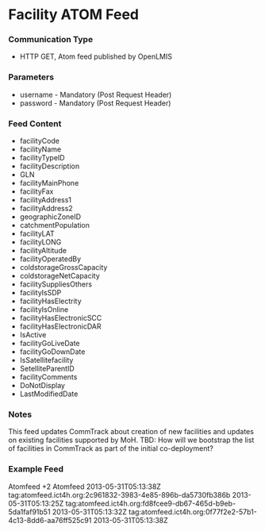 
# Facility ATOM Feed

### Communication Type

- HTTP GET, Atom feed published by OpenLMIS

### Parameters

- username - Mandatory (Post Request Header)
- password - Mandatory (Post Request Header)

### Feed Content

- facilityCode
- facilityName
- facilityTypeID
- facilityDescription
- GLN
- facilityMainPhone
- facilityFax
- facilityAddress1
- facilityAddress2
- geographicZoneID
- catchmentPopulation
- facilityLAT
- facilityLONG
- facilityAltitude
- facilityOperatedBy
- coldstorageGrossCapacity
- coldstorageNetCapacity
- facilitySuppliesOthers
- facilityIsSDP
- facilityHasElectrity
- facilityIsOnline
- facilityHasElectronicSCC
- facilityHasElectronicDAR
- IsActive
- facilityGoLiveDate
- facilityGoDownDate
- IsSatellitefacility
- SetelliteParentID
- facilityComments
- DoNotDisplay
- LastModifiedDate

### Notes

This feed updates CommTrack about creation of new facilities and updates on existing facilities supported by MoH.
TBD: How will we bootstrap the list of facilities in CommTrack as part of the initial co-deployment?  

### Example Feed
<?xml version="1.0" encoding="UTF-8"?>
<feed xmlns="http://www.w3.org/2005/Atom">
  <title>Event feed</title>
  <link rel="self" type="application/atom+xml" href="XXXX" />
  <link rel="via" type="application/atom+xml" href="XXXX" />
  <link rel="prev-archive" type="application/atom+xml" href="XXXXX" />
  <author>
    <name>Atomfeed</name>
  </author>
  <id>+2</id>
  <generator uri="https://github.com/ICT4H/atomfeed">Atomfeed</generator>
  <updated>2013-05-31T05:13:38Z</updated>
  <entry>
    <title>Facility</title>
    <category />
    <id>tag:atomfeed.ict4h.org:2c961832-3983-4e85-896b-da5730fb386b</id>
    <updated>2013-05-31T05:13:25Z</updated>
    <content type="application/vnd.atomfeed+xml"><![CDATA[{"id":5,"code":"FCcode20130531-104312","name":"FCname20130531-104312","typeId":2,"description":"Testing description","mainPhone":"9711231305","fax":"9711231305","address1":"Address1","address2":"Address2","geographicZoneID":4,"catchmentPopulation":500000,"latitude":-555.5555,"longitude":444.4444,"altitude":4545.4545,"operatedBy":"MoH","coldStorageGrossCapacity":3434.3434,"coldStorageNetCapacity":3535.3535,"suppliesOthers":true,"hasElectricity":true,"hasElectronicSCC":true,"hasElectronicDAR":true,"active":true,"goLiveDate":1369420200000,"goDownDate":1369506600000,"satelliteFacility":false,"satelliteParentID":null,"comments":"Comments","doNotDisplay":false,"modifiedDate":1369977205038,"online":true,"sdp":true,"gln":"Testing Gln"}]]></content>
  </entry>
  <entry>
    <title>Facility</title>
    <category />
    <id>tag:atomfeed.ict4h.org:fd8fcee9-db67-465d-b9eb-5da1faf91b51</id>
    <updated>2013-05-31T05:13:32Z</updated>
    <content type="application/vnd.atomfeed+xml"><![CDATA[{"id":5,"code":"FCcode20130531-104312","name":"FCname20130531-104312","typeId":2,"description":"Testing description","mainPhone":"9711231305","fax":"9711231305","address1":"Address1","address2":"Address2","geographicZoneID":4,"catchmentPopulation":500000,"latitude":-555.5555,"longitude":444.4444,"altitude":4545.4545,"operatedBy":"MoH","coldStorageGrossCapacity":3434.3434,"coldStorageNetCapacity":3535.3535,"suppliesOthers":true,"hasElectricity":true,"hasElectronicSCC":true,"hasElectronicDAR":true,"active":false,"goLiveDate":1369420200000,"goDownDate":1369506600000,"satelliteFacility":false,"satelliteParentID":null,"comments":"Comments","doNotDisplay":false,"modifiedDate":1369977212205,"online":true,"sdp":true,"gln":"Testing Gln"}]]></content>
  </entry>
  <entry>
    <title>Facility</title>
    <category />
    <id>tag:atomfeed.ict4h.org:0f77f2e2-57b1-4c13-8dd6-aa76ff525c91</id>
    <updated>2013-05-31T05:13:38Z</updated>
    <content type="application/vnd.atomfeed+xml"><![CDATA[{"id":5,"code":"FCcode20130531-104312","name":"FCname20130531-104312","typeId":2,"description":"Testing description","mainPhone":"9711231305","fax":"9711231305","address1":"Address1","address2":"Address2","geographicZoneID":4,"catchmentPopulation":500000,"latitude":-555.5555,"longitude":444.4444,"altitude":4545.4545,"operatedBy":"MoH","coldStorageGrossCapacity":3434.3434,"coldStorageNetCapacity":3535.3535,"suppliesOthers":true,"hasElectricity":true,"hasElectronicSCC":true,"hasElectronicDAR":true,"active":true,"goLiveDate":1369420200000,"goDownDate":1369506600000,"satelliteFacility":false,"satelliteParentID":null,"comments":"Comments","doNotDisplay":false,"modifiedDate":1369977218399,"online":true,"sdp":true,"gln":"Testing Gln"}]]></content>
  </entry>
</feed>
